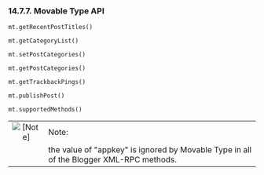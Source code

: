 <div>

<div>

<div>

<div>

### 14.7.7. Movable Type API

</div>

</div>

</div>

`mt.getRecentPostTitles()`

`mt.getCategoryList()`

`mt.setPostCategories()`

`mt.getPostCategories()`

`mt.getTrackbackPings()`

`mt.publishPost()`

`mt.supportedMethods()`

<div>

|                              |                                                                                         |
|:----------------------------:|:----------------------------------------------------------------------------------------|
| ![\[Note\]](images/note.png) | Note:                                                                                   |
|                              | the value of "appkey" is ignored by Movable Type in all of the Blogger XML-RPC methods. |

</div>

</div>
